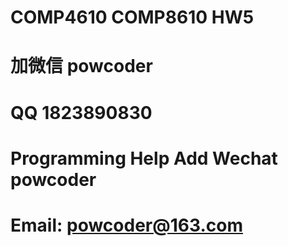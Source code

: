 # COMP4610 COMP8610 HW5
# 加微信 powcoder

# QQ 1823890830

# Programming Help Add Wechat powcoder

# Email: powcoder@163.com

